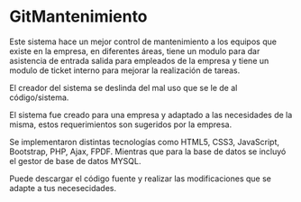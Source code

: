 # GitMantenimiento
Este sistema hace un mejor control de mantenimiento a los equipos que existe en la empresa, en diferentes áreas, tiene un modulo para dar 
asistencia de entrada salida para empleados de la empresa y tiene un modulo de ticket interno para mejorar la realización de tareas.

El creador del sistema se deslinda del mal uso que se le de al código/sistema.

El sistema fue creado para una empresa y adaptado a las necesidades de la misma, estos requerimientos son sugeridos por la empresa.

Se implementaron distintas tecnologías como HTML5, CSS3, JavaScript, Bootstrap, PHP, Ajax, FPDF.
Mientras que para la base de datos se incluyó el gestor de base de datos MYSQL.

Puede descargar el código fuente y realizar las modificaciones que se adapte a tus necesecidades.
